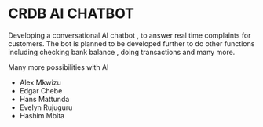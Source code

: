 # CRDB AI CHATBOT

Developing a conversational AI chatbot , to answer real time complaints for customers. The bot is planned to be developed further to do other functions including checking bank balance , doing transactions and many more.

Many more possibilities with AI

- Alex Mkwizu
- Edgar Chebe
- Hans Mattunda
- Evelyn Rujuguru
- Hashim Mbita
